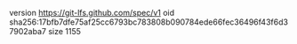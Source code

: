 version https://git-lfs.github.com/spec/v1
oid sha256:17bfb7dfe75af25cc6793bc783808b090784ede66fec36496f43f6d37902aba7
size 1155
